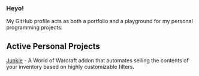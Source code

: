 ### Heyo!

My GitHub profile acts as both a portfolio and a playground for my personal programming projects.

## Active Personal Projects
[Junkie](https://github.com/Klexidor/Junkie) - A World of Warcraft addon that automates selling the contents of your inventory based on highly customizable filters.
